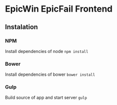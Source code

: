 EpicWin EpicFail Frontend
=========================

Instalation
-----------
### NPM
Install dependencies of node
`npm install`

### Bower
Install dependencies of bower
`bower install`

### Gulp
Build source of app and start server
`gulp`
